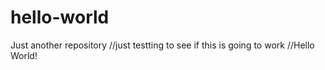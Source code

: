 # hello-world
Just another repository
//just testting to see if this is going to work
//Hello World!
